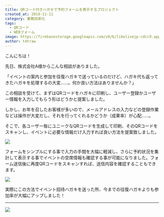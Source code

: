 ```yaml
---
title: QRコード付きハガキで予約フォームを表示するプロジェクト
created_at: 2019-11-11
category: 業務効率化
tags: 
  - QRコード
  - WEBフォーム
image: https://firebasestorage.googleapis.com/v0/b/likelivejp-cdcc9.appspot.com/o/images%2Fqr_and_form.png?alt=media&token=6a50be17-caca-40e3-95a1-ed46a6815a17
author: t4traw
---
```

こんにちは！

先日、株式会社A様からこんな相談がありました。

「イベントの案内と参加を往復ハガキで送っているのだけど、ハガキ代も返ってきたハガキを処理するの大変……。何か良い方法はありませんか？」

この相談を受けて、まずはQRコードをハガキに印刷し、ユーザー登録かユーザー情報を入力してもらう形はどうかと提案しました。

しかし、お年を召したお客様が多いので、メールアドレスの入力などの登録作業などは操作が大変だし、それを行ってくれるかどうか（成果率）が心配……。

そこで、各ユーザー毎にユニークなQRコードを生成して印刷、そのQRコードをスキャンし、イベントに必要な情報だけ入力すれば良い方法を提案致しました。

![](https://firebasestorage.googleapis.com/v0/b/likelivejp-cdcc9.appspot.com/o/images%2Fqr_and_form_image.png?alt=media&token=ff8861af-07d5-4a9f-a39d-3b67fdb4fa5e)

フォームをシンプルにする事で入力の手間を大幅に軽減し、さらに予約状況を集計して表示する事でイベントの空席情報も確認する事が可能になりました。フォーム送信後に再度QRコードをスキャンすれば、送信内容を確認することもできます。

![](https://firebasestorage.googleapis.com/v0/b/likelivejp-cdcc9.appspot.com/o/images%2Fqr_and_form_sample.jpg?alt=media&token=1dd66a5c-3167-4123-b2ce-13de4485d14c)

実際にこの方法でイベント招待ハガキを送った所、今までの往復ハガキよりも参加率が大幅にアップしました！

---

![](https://firebasestorage.googleapis.com/v0/b/likelivejp-cdcc9.appspot.com/o/images%2Fqr_and_form.png?alt=media&token=6a50be17-caca-40e3-95a1-ed46a6815a17)
